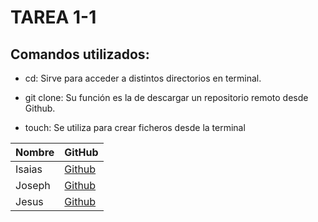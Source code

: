 # TAREA 1-1

## Comandos utilizados:

- cd: Sirve para acceder a distintos directorios en terminal.

- git clone: Su función es la de descargar un repositorio remoto desde Github.

- touch: Se utiliza para crear ficheros desde la terminal


| Nombre       | GitHub                         |
|--------------|--------------------------------|
| Isaias  | [Github](https://github.com/IsaiasTolP ) |
| Joseph  | [Github](https://github.com/JVC0) |
| Jesus  | [Github](https://github.com/JesusLugo2002 )|

